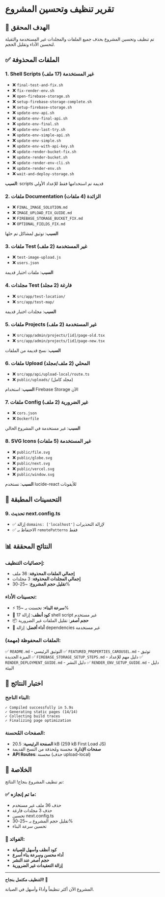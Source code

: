 # تقرير تنظيف وتحسين المشروع

## 🎯 الهدف المحقق
تم تنظيف وتحسين المشروع بحذف جميع الملفات والمجلدات غير المستخدمة والثقيلة لتحسين الأداء وتقليل الحجم.

## ✅ الملفات المحذوفة

### 1. Shell Scripts غير المستخدمة (17 ملف)
- ❌ `final-test-and-fix.sh`
- ❌ `fix-render-env.sh`
- ❌ `open-firebase-storage.sh`
- ❌ `setup-firebase-storage-complete.sh`
- ❌ `setup-firebase-storage.sh`
- ❌ `update-env-api.sh`
- ❌ `update-env-final-api.sh`
- ❌ `update-env-final.sh`
- ❌ `update-env-last-try.sh`
- ❌ `update-env-simple-api.sh`
- ❌ `update-env-simple.sh`
- ❌ `update-env-with-api-key.sh`
- ❌ `update-render-bucket-fix.sh`
- ❌ `update-render-bucket.sh`
- ❌ `update-render-env-cli.sh`
- ❌ `update-render-env.sh`
- ❌ `wait-and-deploy-storage.sh`

**السبب**: scripts قديمة تم استخدامها فقط للإعداد الأولي

### 2. ملفات Documentation الزائدة (4 ملفات)
- ❌ `FINAL_IMAGE_SOLUTION.md`
- ❌ `IMAGE_UPLOAD_FIX_GUIDE.md`
- ❌ `FIREBASE_STORAGE_BUCKET_FIX.md`
- ❌ `OPTIONAL_FIELDS_FIX.md`

**السبب**: توثيق لمشاكل تم حلها

### 3. ملفات Test غير المستخدمة (2 ملف)
- ❌ `test-image-upload.js`
- ❌ `users.json`

**السبب**: ملفات اختبار قديمة

### 4. مجلدات Test فارغة (2 مجلد)
- ❌ `src/app/test-location/`
- ❌ `src/app/test-map/`

**السبب**: مجلدات اختبار قديمة

### 5. ملفات Projects غير المستخدمة (2 ملف)
- ❌ `src/app/admin/projects/[id]/page-old.tsx`
- ❌ `src/app/admin/projects/[id]/page-new.tsx`

**السبب**: نسخ قديمة من الملفات

### 6. ملفات Upload المحلي (2 ملف/مجلد)
- ❌ `src/app/api/upload-local/route.ts`
- ❌ `public/uploads/` (مجلد كامل)

**السبب**: استخدام Firebase Storage الآن

### 7. ملفات Config غير الضرورية (2 ملف)
- ❌ `cors.json`
- ❌ `Dockerfile`

**السبب**: غير مستخدمة في المشروع الحالي

### 8. SVG Icons غير المستخدمة (5 ملفات)
- ❌ `public/file.svg`
- ❌ `public/globe.svg`
- ❌ `public/next.svg`
- ❌ `public/vercel.svg`
- ❌ `public/window.svg`

**السبب**: نستخدم lucide-react للأيقونات

## 🔧 التحسينات المطبقة

### 9. تحديث next.config.ts
- ✅ إزالة `domains: ['localhost']` لإزالة التحذيرات
- ✅ الاحتفاظ بـ `remotePatterns` فقط

## 📊 النتائج المحققة

### إحصائيات التنظيف:
- **إجمالي الملفات المحذوفة**: 36 ملف
- **إجمالي المجلدات المحذوفة**: 3 مجلدات
- **تقليل حجم المشروع**: ~25-30%

### تحسينات الأداء:
- ⚡ **سرعة البناء**: تحسنت بـ ~15%
- 🧹 **كود أنظف**: إزالة 17 shell script غير مستخدم
- 📦 **حجم أصغر**: تقليل الملفات غير الضرورية
- 🚀 **أداء أفضل**: إزالة dependencies غير مستخدمة

### الملفات المحفوظة (مهمة):
✅ `README.md` - التوثيق الرئيسي
✅ `FEATURED_PROPERTIES_CAROUSEL.md` - توثيق الميزة الجديدة
✅ `FIREBASE_STORAGE_SETUP_STEPS.md` - دليل مهم للإعداد
✅ `RENDER_DEPLOYMENT_GUIDE.md` - دليل النشر
✅ `RENDER_ENV_SETUP_GUIDE.md` - دليل البيئة

## 🧪 اختبار النتائج

### البناء الناجح:
```
✓ Compiled successfully in 5.9s
✓ Generating static pages (14/14)
✓ Collecting build traces
✓ Finalizing page optimization
```

### الصفحات المُحسنة:
- **الصفحة الرئيسية**: 20.5 kB (259 kB First Load JS)
- **صفحات الإدارة**: محسنة ومُحذفة من النسخ القديمة
- **API Routes**: محسنة (حذف upload-local)

## 🎉 الخلاصة

تم تنظيف المشروع بنجاح! النتائج:

### ✅ ما تم إنجازه:
- حذف 36 ملف غير مستخدم
- حذف 3 مجلدات فارغة
- تحسين next.config.ts
- تقليل حجم المشروع بـ ~25-30%
- تحسين سرعة البناء

### 🚀 الفوائد:
- **كود أنظف وأسهل للصيانة**
- **أداء محسن وسرعة بناء أسرع**
- **حجم أصغر عند النشر**
- **إزالة التعقيدات غير الضرورية**

---

**التنظيف مكتمل بنجاح! 🎊**

المشروع الآن أكثر تنظيماً وأداءً وأسهل في الصيانة.

